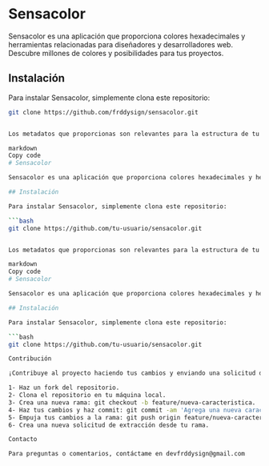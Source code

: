 # Sensacolor

Sensacolor es una aplicación que proporciona colores hexadecimales y herramientas relacionadas para diseñadores y desarrolladores web. Descubre millones de colores y posibilidades para tus proyectos.

## Instalación

Para instalar Sensacolor, simplemente clona este repositorio:

```bash
git clone https://github.com/frddysign/sensacolor.git


Los metadatos que proporcionas son relevantes para la estructura de tu página web, pero LinkedIn utiliza principalmente el contenido del archivo README.md para generar una vista previa cuando compartes un enlace de GitHub. Sin embargo, puedes agregar metadatos específicos en tu archivo README.md para mejorar la visualización en LinkedIn. Aquí tienes una sugerencia de cómo podrías hacerlo:

markdown
Copy code
# Sensacolor

Sensacolor es una aplicación que proporciona colores hexadecimales y herramientas relacionadas para diseñadores y desarrolladores web. Descubre millones de colores y posibilidades para tus proyectos.

## Instalación

Para instalar Sensacolor, simplemente clona este repositorio:

```bash
git clone https://github.com/tu-usuario/sensacolor.git


Los metadatos que proporcionas son relevantes para la estructura de tu página web, pero LinkedIn utiliza principalmente el contenido del archivo README.md para generar una vista previa cuando compartes un enlace de GitHub. Sin embargo, puedes agregar metadatos específicos en tu archivo README.md para mejorar la visualización en LinkedIn. Aquí tienes una sugerencia de cómo podrías hacerlo:

markdown
Copy code
# Sensacolor

Sensacolor es una aplicación que proporciona colores hexadecimales y herramientas relacionadas para diseñadores y desarrolladores web. Descubre millones de colores y posibilidades para tus proyectos.

## Instalación

Para instalar Sensacolor, simplemente clona este repositorio:

```bash
git clone https://github.com/tu-usuario/sensacolor.git

Contribución

¡Contribuye al proyecto haciendo tus cambios y enviando una solicitud de extracción!

1- Haz un fork del repositorio.
2- Clona el repositorio en tu máquina local.
3- Crea una nueva rama: git checkout -b feature/nueva-caracteristica.
4- Haz tus cambios y haz commit: git commit -am 'Agrega una nueva característica'.
5- Empuja tus cambios a la rama: git push origin feature/nueva-caracteristica.
6- Crea una nueva solicitud de extracción desde tu rama.

Contacto

Para preguntas o comentarios, contáctame en devfrddysign@gmail.com
